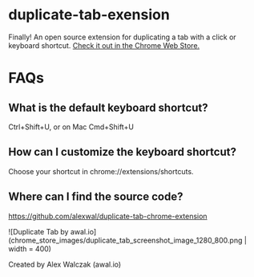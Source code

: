 # duplicate-tab-exension

Finally! An open source extension for duplicating a tab with a click or keyboard shortcut.
[Check it out in the Chrome Web Store.](https://chrome.google.com/webstore/detail/lgfojgkhjjjkkfmhogmckcopmmpmpdjf)

FAQs
====

What is the default keyboard shortcut?
-----------------------------------------

Ctrl+Shift+U, or on Mac Cmd+Shift+U

How can I customize the keyboard shortcut?
---------------------------------------------

Choose your shortcut in chrome://extensions/shortcuts.

Where can I find the source code?
------------------------------------
https://github.com/alexwal/duplicate-tab-chrome-extension

![Duplicate Tab by awal.io](chrome_store_images/duplicate_tab_screenshot_image_1280_800.png | width = 400)

Created by Alex Walczak (awal.io)

